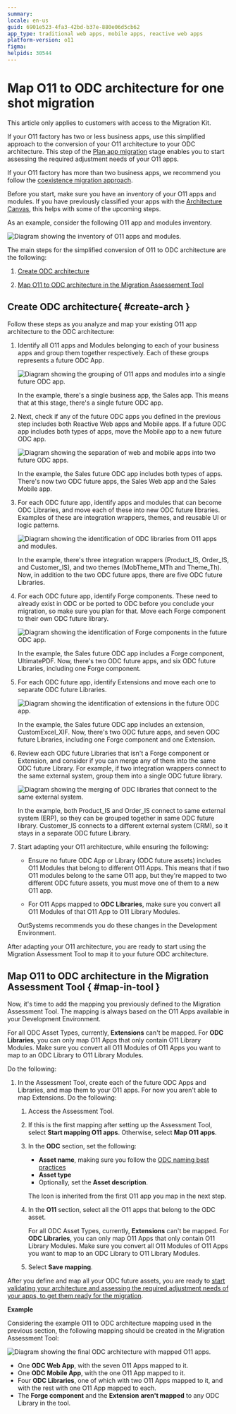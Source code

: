 ```yaml
---
summary: 
locale: en-us
guid: 6901e523-4fa3-42bd-b37e-880e06d5cb62
app_type: traditional web apps, mobile apps, reactive web apps
platform-version: o11
figma:
helpids: 30544
---
```


# Map O11 to ODC architecture for one shot migration

<div class="info" markdown="1">

This article only applies to customers with access to the Migration Kit.

</div>

If your O11 factory has two or less business apps, use this simplified approach to the conversion of your O11 architecture to your ODC architecture.
This step of the [Plan app migration](plan-intro.md) stage enables you to start assessing the required adjustment needs of your O11 apps.

<div class="info" markdown="1">

If your O11 factory has more than two business apps, we recommend you follow the [coexistence migration approach](plan-map-incremental.md).

</div>

Before you start, make sure you have an inventory of your O11 apps and modules. If you have previously classified your apps with the [Architecture Canvas](https://success.outsystems.com/documentation/best_practices/architecture/designing_the_architecture_of_your_outsystems_applications/the_architecture_canvas/), this helps with some of the upcoming steps.

As an example, consider the following O11 app and modules inventory.

![Diagram showing the inventory of O11 apps and modules.](images/map-apps-0-diag.png "O11 App and Modules Inventory")

The main steps for the simplified conversion of O11 to ODC architecture are the following:

1. [Create ODC architecture](#create-arch)

1. [Map O11 to ODC architecture in the Migration Assessement Tool](#map-in-tool)

## Create ODC architecture{ #create-arch }

Follow these steps as you analyze and map your existing O11 app architecture to the ODC architecture:

1. Identify all O11 apps and Modules belonging to each of your business apps and group them together respectively. Each of these groups represents a future ODC App.

    ![Diagram showing the grouping of O11 apps and modules into a single future ODC app.](images/map-apps-1-diag.png "Grouping O11 Apps and Modules")

    In the example, there's a single business app, the Sales app. This means that at this stage, there's a single future ODC app.

1. Next, check if any of the future ODC apps you defined in the previous step includes both Reactive Web apps and Mobile apps. If a future ODC app includes both types of apps, move the Mobile app to a new future ODC app.

    ![Diagram showing the separation of web and mobile apps into two future ODC apps.](images/map-apps-2-diag.png "Separating Web and Mobile Apps")

    In the example, the Sales future ODC app includes both types of apps. There's now two ODC future apps, the Sales Web app and the Sales Mobile app.

1. For each ODC future app, identify apps and modules that can become ODC Libraries, and move each of these into new ODC future libraries. Examples of these are integration wrappers, themes, and reusable UI or logic patterns.

    ![Diagram showing the identification of ODC libraries from O11 apps and modules.](images/map-apps-3-diag.png "Identifying ODC Libraries")

    In the example, there's three integration wrappers (Product_IS, Order_IS, and Customer_IS), and two themes (MobTheme_MTh and Theme_Th). Now, in addition to the two ODC future apps, there are five ODC future Libraries.

1. For each ODC future app, identify Forge components. These need to already exist in ODC or be ported to ODC before you conclude your migration, so make sure you plan for that. Move each Forge component to their own ODC future library.

    ![Diagram showing the identification of Forge components in the future ODC app.](images/map-apps-4-diag.png "Identifying Forge Components")

    In the example, the Sales future ODC app includes a Forge component, UltimatePDF. Now, there's two ODC future apps, and six ODC future Libraries, including one Forge component.

1. For each ODC future app, identify Extensions and move each one to separate ODC future Libraries.

    ![Diagram showing the identification of extensions in the future ODC app.](images/map-apps-5-diag.png "Identifying Extensions")

    In the example, the Sales future ODC app includes an extension, CustomExcel_XIF. Now, there's two ODC future apps, and seven ODC future Libraries, including one Forge component and one Extension.

1. Review each ODC future Libraries that isn't a Forge component or Extension, and consider if you can merge any of them into the same ODC future Library. For example, if two integration wrappers connect to the same external system, group them into a single ODC future library.

    ![Diagram showing the merging of ODC libraries that connect to the same external system.](images/map-apps-6-diag.png "Merging ODC Libraries")

    In the example, both Product_IS and Order_IS connect to same external system (ERP), so they can be grouped together in same ODC future library. Customer_IS connects to a different external system (CRM), so it stays in a separate ODC future Library.

1. Start adapting your O11 architecture, while ensuring the following:

    * Ensure no future ODC App or Library (ODC future assets) includes O11 Modules that belong to different O11 Apps. This means that if two O11 modules belong to the same O11 app, but they're mapped to two different ODC future assets, you must move one of them to a new O11 app.

    * For O11 Apps mapped to **ODC Libraries**, make sure you convert all O11 Modules of that O11 App to O11 Library Modules.

    <div class="info" markdown="1">

    OutSystems recommends you do these changes in the Development Environment.

    </div>

After adapting your O11 architecture, you are ready to start using the Migration Assessment Tool to map it to your future ODC architecture.

## Map O11 to ODC architecture in the Migration Assessment Tool { #map-in-tool }

Now, it's time to add the mapping you previously defined to the Migration Assessment Tool. The mapping is always based on the O11 Apps available in your Development Environment.

<div class="info" markdown="1">

For all ODC Asset Types, currently, **Extensions** can't be mapped.
For **ODC Libraries**, you can only map O11 Apps that only contain O11 Library Modules. Make sure you convert all O11 Modules of O11 Apps you want to map to an ODC Library to O11 Library Modules.

</div>

Do the following:

1. In the Assessment Tool, create each of the future ODC Apps and Libraries, and map them to your O11 apps. For now you aren't able to map Extensions. Do the following:

    1. Access the Assessment Tool.

    1. If this is the first mapping after setting up the Assessment Tool, select **Start mapping O11 apps**. Otherwise, select **Map O11 apps**.

    1. In the **ODC** section, set the following:
        * **Asset name**, making sure you follow the [ODC naming best practices](https://www.outsystems.com/tk/redirect?g=4f33c44e-316d-43b3-9929-221138d053be)
        * **Asset type**
        * Optionally, set the **Asset description**. 

        <div class="info" markdown="1">

        The Icon is inherited from the first O11 app you map in the next step.

        </div>

    1. In the **O11** section, select all the O11 apps that belong to the ODC asset.

        <div class="info" markdown="1">

        For all ODC Asset Types, currently, **Extensions** can't be mapped.
        For **ODC Libraries**, you can only map O11 Apps that only contain O11 Library Modules. Make sure you convert all O11 Modules of O11 Apps you want to map to an ODC Library to O11 Library Modules.

        </div>

    1. Select **Save mapping**.

After you define and map all your ODC future assets, you are ready to [start validating your architecture and assessing the required adjustment needs of your apps, to get them ready for the migration](plan-assess-refactor.md).

**Example**

Considering the example O11 to ODC architecture mapping used in the previous section, the following mapping should be created in the Migration Assessment Tool:

![Diagram showing the final ODC architecture with mapped O11 apps.](images/map-apps-7-diag.png "Example of final ODC Architecture")

* One **ODC Web App**, with the seven O11 Apps mapped to it.
* One **ODC Mobile App**, with the one O11 App mapped to it.
* Four **ODC Libraries**, one of which with two O11 Apps mapped to it, and with the rest with one O11 App mapped to each.
* The **Forge component** and the **Extension** **aren't mapped** to any ODC Library in the tool.
